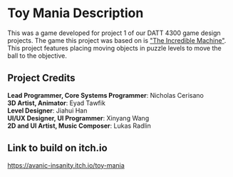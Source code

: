 # Toy Mania Description
This was a game developed for project 1 of our DATT 4300 game design projects.
The game this project was based on is ["The Incredible Machine"](https://en.wikipedia.org/wiki/The_Incredible_Machine_%28series%29#The_Incredible_Machine).
This project features placing moving objects in puzzle levels to move the ball to the objective.

## Project Credits
<b>Lead Programmer, Core Systems Programmer</b>: Nicholas Cerisano<br>
<b>3D Artist, Animator</b>: Eyad Tawfik<br>
<b>Level Designer</b>: Jiahui Han<br>
<b>UI/UX Designer, UI Programmer</b>: Xinyang Wang<br>
<b>2D and UI Artist, Music Composer</b>: Lukas Radlin<br>

## Link to build on itch.io
https://avanic-insanity.itch.io/toy-mania
